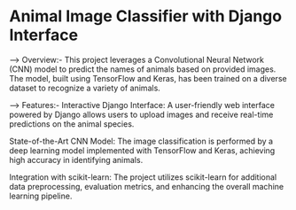 # Animal Image Classifier with Django Interface
--> Overview:- 
This project leverages a Convolutional Neural Network (CNN) model to predict the names of animals based on provided images. The model, built using TensorFlow and Keras, has been trained on a diverse dataset to recognize a variety of animals.

--> Features:- 
Interactive Django Interface: A user-friendly web interface powered by Django allows users to upload images and receive real-time predictions on the animal species.

State-of-the-Art CNN Model: The image classification is performed by a deep learning model implemented with TensorFlow and Keras, achieving high accuracy in identifying animals.

Integration with scikit-learn: The project utilizes scikit-learn for additional data preprocessing, evaluation metrics, and enhancing the overall machine learning pipeline.
